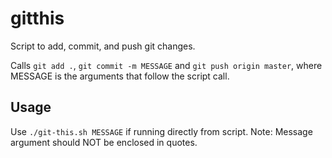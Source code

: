 # gitthis
Script to add, commit, and push git changes.

Calls `git add .`, `git commit -m MESSAGE` and `git push origin master`, where MESSAGE is the arguments that follow the script call.

## Usage
  Use `./git-this.sh MESSAGE` if running directly from script. 
  Note: Message argument should NOT be enclosed in quotes.
